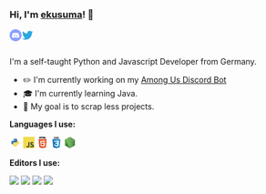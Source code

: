 ### Hi, I'm [ekusuma][website]! 👋

<a href="https://discord.gg/PBYerVS">
  <img align="left" alt="ekusuma's Discord" width="21px" src="assets/discord-round.svg" />
</a>
<a href="https://twitter.com/ekusumaWasTaken">
  <img align="left" alt="ekusuma | Twitter" width="21px" src="assets/twitter.svg" />
</a>

<br />
<br />

I'm a self-taught Python and Javascript Developer from Germany.

-   ✏️ I'm currently working on my [Among Us Discord Bot][current-project]
-   🎓 I'm currently learning Java.
-   🎯 My goal is to scrap less projects.

**Languages I use:**

[<code><img height="20" src="https://raw.githubusercontent.com/github/explore/80688e429a7d4ef2fca1e82350fe8e3517d3494d/topics/python/python.png"></code>](https://github.com/search?q=user%3Aekusuma+language%3Apython)
[<code><img height="20" src="https://raw.githubusercontent.com/github/explore/80688e429a7d4ef2fca1e82350fe8e3517d3494d/topics/javascript/javascript.png"></code>](https://github.com/search?q=user%3Aekusuma+language%3Ajavascript)
[<code><img height="20" src="https://raw.githubusercontent.com/github/explore/80688e429a7d4ef2fca1e82350fe8e3517d3494d/topics/html/html.png"></code>](https://github.com/search?q=user%3Aekusuma+language%3Ahtml)
[<code><img height="20" src="https://raw.githubusercontent.com/github/explore/80688e429a7d4ef2fca1e82350fe8e3517d3494d/topics/css/css.png"></code>](https://github.com/search?q=user%3Aekusuma+language%3Acss)
<code><img height="20" src="https://raw.githubusercontent.com/github/explore/80688e429a7d4ef2fca1e82350fe8e3517d3494d/topics/nodejs/nodejs.png"></code>

**Editors I use:**

<code><img height="20px" src="https://cdn.jsdelivr.net/gh/chocolatey-community/chocolatey-coreteampackages@00a000c7e5d8cc0d8416468e164eef281f843bff/icons/vscode.png"></code>
<code><img height="20px" src="https://upload.wikimedia.org/wikipedia/commons/d/d5/IntelliJ_IDEA_Logo.svg"></code>
<code><img height="20px" src="https://upload.wikimedia.org/wikipedia/commons/3/33/Figma-logo.svg"></code>
<code><img height="20px" src="https://upload.wikimedia.org/wikipedia/en/d/d2/Sublime_Text_3_logo.png"></code>

<br />
<br />

[website]: https://ekusuma.gituhub.io
[discord]: https://discord.gg/PBYerVS
[twitter]: https://twitter.com/ekusumaWasTaken
[current-project]: https://github.com/ekusuma/among_us_bot
